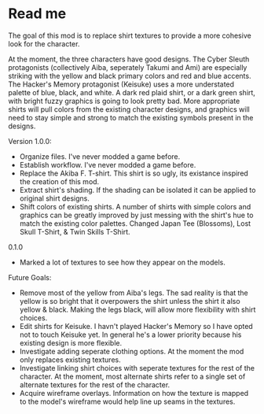 # Read me
The goal of this mod is to replace shirt textures to provide a more cohesive look for the character. 

At the moment, the three characters have good designs. The Cyber Sleuth protagonists (collectively Aiba, seperately Takumi and Ami) are especially striking with the yellow and black primary colors and red and blue accents. The Hacker's Memory protagonist (Keisuke) uses a more understated palette of blue, black, and white. A dark red plaid shirt, or a dark green shirt, with bright fuzzy graphics is going to look pretty bad. More appropriate shirts will pull colors from the existing character designs, and graphics will need to stay simple and strong to match the existing symbols present in the designs. 

Version 1.0.0: 
* Organize files. I've never modded a game before.
* Establish workflow. I've never modded a game before.
* Replace the Akiba F. T-shirt. This shirt is so ugly, its existance inspired the creation of this mod.
* Extract shirt's shading. If the shading can be isolated it can be applied to original shirt designs.
* Shift colors of existing shirts. A number of shirts with simple colors and graphics can be greatly improved by just messing with the shirt's hue to match the existing color palettes. Changed Japan Tee (Blossoms), Lost Skull T-Shirt, & Twin Skills T-Shirt.

0.1.0
* Marked a lot of textures to see how they appear on the models.

Future Goals: 
* Remove most of the yellow from Aiba's legs. The sad reality is that the yellow is so bright that it overpowers the shirt unless the shirt it also yellow & black. Making the legs black, will allow more flexibility with shirt choices. 
* Edit shirts for Keisuke. I havn't played Hacker's Memory so I have opted not to touch Keisuke yet. In general he's a lower priority because his existing design is more flexible.  
* Investigate adding seperate clothing options. At the moment the mod only replaces existing textures. 
* Investigate linking shirt choices with seperate textures for the rest of the character. At the moment, most alternate shirts refer to a single set of alternate textures for the rest of the character. 
* Acquire wireframe overlays. Information on how the texture is mapped to the model's wireframe would help line up seams in the textures. 